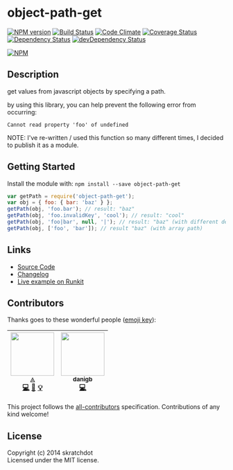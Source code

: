 # object-path-get

[![NPM version](https://badge.fury.io/js/object-path-get.svg)](http://badge.fury.io/js/object-path-get)
[![Build Status](https://travis-ci.org/skratchdot/object-path-get.png?branch=master)](https://travis-ci.org/skratchdot/object-path-get)
[![Code Climate](https://codeclimate.com/github/skratchdot/object-path-get.png)](https://codeclimate.com/github/skratchdot/object-path-get)
[![Coverage Status](https://coveralls.io/repos/skratchdot/object-path-get/badge.svg?branch=master&service=github)](https://coveralls.io/github/skratchdot/object-path-get?branch=master)
[![Dependency Status](https://david-dm.org/skratchdot/object-path-get.svg)](https://david-dm.org/skratchdot/object-path-get)
[![devDependency Status](https://david-dm.org/skratchdot/object-path-get/dev-status.svg)](https://david-dm.org/skratchdot/object-path-get#info=devDependencies)

[![NPM](https://nodei.co/npm/object-path-get.png)](https://npmjs.org/package/object-path-get)

## Description

get values from javascript objects by specifying a path.

by using this library, you can help prevent the following error from occurring:

```
Cannot read property 'foo' of undefined
```

NOTE: I've re-written / used this function so many different times, I decided to publish it
as a module.

## Getting Started

Install the module with: `npm install --save object-path-get`

```javascript
var getPath = require('object-path-get');
var obj = { foo: { bar: 'baz' } };
getPath(obj, 'foo.bar'); // result: "baz"
getPath(obj, 'foo.invalidKey', 'cool'); // result: "cool"
getPath(obj, 'foo|bar', null, '|'); // result: "baz" (with different delimiter)
getPath(obj, ['foo', 'bar']); // result "baz" (with array path)
```

## Links

* [Source Code](https://github.com/skratchdot/object-path-get)
* [Changelog](https://github.com/skratchdot/object-path-get/blob/master/CHANGELOG.md)
* [Live example on Runkit](https://npm.runkit.com/object-path-get)

## Contributors

Thanks goes to these wonderful people ([emoji key](https://github.com/kentcdodds/all-contributors#emoji-key)):

<!-- ALL-CONTRIBUTORS-LIST:START - Do not remove or modify this section -->

<!-- prettier-ignore -->
| [<img src="https://avatars1.githubusercontent.com/u/434470?v=4" width="100px;"/><br /><sub><b>◬</b></sub>](https://www.skratchdot.com/)<br />[💻](https://github.com/skratchdot/object-path-get/commits?author=skratchdot "Code") [📖](https://github.com/skratchdot/object-path-get/commits?author=skratchdot "Documentation") [💡](#example-skratchdot "Examples") | [<img src="https://avatars0.githubusercontent.com/u/7457?v=4" width="100px;"/><br /><sub><b>danigb</b></sub>](https://github.com/danigb)<br />[💻](https://github.com/skratchdot/object-path-get/commits?author=danigb "Code") |
| :---: | :---: |

<!-- ALL-CONTRIBUTORS-LIST:END -->

This project follows the [all-contributors](https://github.com/kentcdodds/all-contributors) specification. Contributions of any kind welcome!

## License

Copyright (c) 2014 skratchdot  
Licensed under the MIT license.
